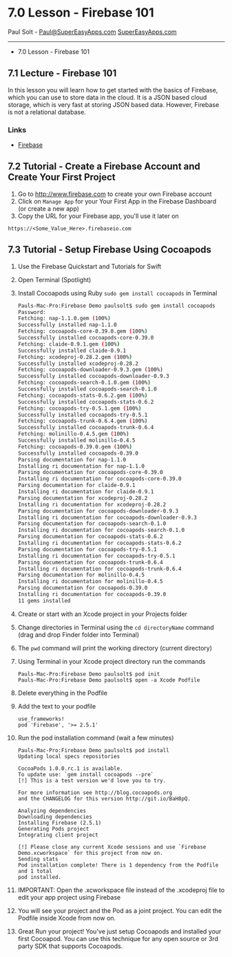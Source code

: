 # 7.0 Lesson - Firebase 101 #

Paul Solt - [Paul@SuperEasyApps.com](mailto:Paul@SuperEasyApps.com)
[SuperEasyApps.com](http://SuperEasyApps.com)

-----

*  7.0 Lesson - Firebase 101


## 7.1 Lecture - Firebase 101 ##

In this lesson you will learn how to get started with the basics of Firebase, which you can use to store data in the cloud. It is a JSON based cloud storage, which is very fast at storing JSON based data. However, Firebase is not a relational database.

### Links ###

* [Firebase](https://www.firebase.com)

## 7.2 Tutorial - Create a Firebase Account and Create Your First Project ##

1. Go to <http://www.firebase.com> to create your own Firebase account
2. Click on `Manage App` for your Your First App in the Firebase Dashboard (or create a new app)
3. Copy the URL for your Firebase app, you'll use it later on

```
https://<Some_Value_Here>.firebaseio.com
```
  
## 7.3 Tutorial - Setup Firebase Using Cocoapods ##

1. Use the Firebase Quickstart and Tutorials for Swift
2. Open Terminal (Spotlight)
3. Install Cocoapods using Ruby `sudo gem install cocoapods` in Terminal

	```bash
	Pauls-Mac-Pro:Firebase Demo paulsolt$ sudo gem install cocoapods
	Password:
	Fetching: nap-1.1.0.gem (100%)
	Successfully installed nap-1.1.0
	Fetching: cocoapods-core-0.39.0.gem (100%)
	Successfully installed cocoapods-core-0.39.0
	Fetching: claide-0.9.1.gem (100%)
	Successfully installed claide-0.9.1
	Fetching: xcodeproj-0.28.2.gem (100%)
	Successfully installed xcodeproj-0.28.2
	Fetching: cocoapods-downloader-0.9.3.gem (100%)
	Successfully installed cocoapods-downloader-0.9.3
	Fetching: cocoapods-search-0.1.0.gem (100%)
	Successfully installed cocoapods-search-0.1.0
	Fetching: cocoapods-stats-0.6.2.gem (100%)
	Successfully installed cocoapods-stats-0.6.2
	Fetching: cocoapods-try-0.5.1.gem (100%)
	Successfully installed cocoapods-try-0.5.1
	Fetching: cocoapods-trunk-0.6.4.gem (100%)
	Successfully installed cocoapods-trunk-0.6.4
	Fetching: molinillo-0.4.5.gem (100%)
	Successfully installed molinillo-0.4.5
	Fetching: cocoapods-0.39.0.gem (100%)
	Successfully installed cocoapods-0.39.0
	Parsing documentation for nap-1.1.0
	Installing ri documentation for nap-1.1.0
	Parsing documentation for cocoapods-core-0.39.0
	Installing ri documentation for cocoapods-core-0.39.0
	Parsing documentation for claide-0.9.1
	Installing ri documentation for claide-0.9.1
	Parsing documentation for xcodeproj-0.28.2
	Installing ri documentation for xcodeproj-0.28.2
	Parsing documentation for cocoapods-downloader-0.9.3
	Installing ri documentation for cocoapods-downloader-0.9.3
	Parsing documentation for cocoapods-search-0.1.0
	Installing ri documentation for cocoapods-search-0.1.0
	Parsing documentation for cocoapods-stats-0.6.2
	Installing ri documentation for cocoapods-stats-0.6.2
	Parsing documentation for cocoapods-try-0.5.1
	Installing ri documentation for cocoapods-try-0.5.1
	Parsing documentation for cocoapods-trunk-0.6.4
	Installing ri documentation for cocoapods-trunk-0.6.4
	Parsing documentation for molinillo-0.4.5
	Installing ri documentation for molinillo-0.4.5
	Parsing documentation for cocoapods-0.39.0
	Installing ri documentation for cocoapods-0.39.0
	11 gems installed
	```

4. Create or start with an Xcode project in your Projects folder

5. Change directories in Terminal using the `cd directoryName` command (drag and drop Finder folder into Terminal)

6. The `pwd` command will print the working directory (current directory)

7. Using Terminal in your Xcode project directory run the commands

	```
	Pauls-Mac-Pro:Firebase Demo paulsolt$ pod init
	Pauls-Mac-Pro:Firebase Demo paulsolt$ open -a Xcode Podfile
	```
8. Delete everything in the Podfile
9. Add the text to your podfile

	```
	use_frameworks!
	pod 'Firebase', '>= 2.5.1'
	```

10. Run the pod installation command (wait a few minutes)

	```
	Pauls-Mac-Pro:Firebase Demo paulsolt$ pod install
	Updating local specs repositories
	
	CocoaPods 1.0.0.rc.1 is available.
	To update use: `gem install cocoapods --pre`
	[!] This is a test version we'd love you to try.
	
	For more information see http://blog.cocoapods.org
	and the CHANGELOG for this version http://git.io/BaH8pQ.
	
	Analyzing dependencies
	Downloading dependencies
	Installing Firebase (2.5.1)
	Generating Pods project
	Integrating client project
	
	[!] Please close any current Xcode sessions and use `Firebase Demo.xcworkspace` for this project from now on.
	Sending stats
	Pod installation complete! There is 1 dependency from the Podfile and 1 total
	pod installed.
	```

11. IMPORTANT: Open the .xcworkspace file instead of the .xcodeproj file to edit your app project using Firebase

12. You will see your project and the Pod as a joint project. You can edit the Podfile inside Xcode from now on.

13. Great Run your project! You've just setup Cocoapods and installed your first Cocoapod. You can use this technique for any open source or 3rd party SDK that supports Cocoapods.

